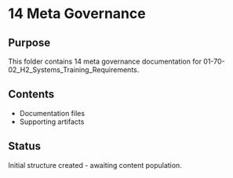 # 14 Meta Governance

## Purpose
This folder contains 14 meta governance documentation for 01-70-02_H2_Systems_Training_Requirements.

## Contents
- Documentation files
- Supporting artifacts

## Status
Initial structure created - awaiting content population.
